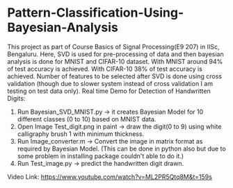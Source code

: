 # Pattern-Classification-Using-Bayesian-Analysis
This project as part of Course Basics of Signal Processing(E9 207) in IISc, Bengaluru. Here, SVD is used for pre-processing of data and then bayesian analysis is done for MNIST and CIFAR-10 dataset. With MNIST around 94% of test accuracy is achieved. With CIFAR-10 38% of test accuracy is achieved. Number of features to be selected after SVD is done using cross validation (though due to slower system instead of cross validation I am testing on test data only).
Real time Demo for Detection of Handwritten Digits: 
1. Run Bayesian_SVD_MNIST.py -> it creates Bayesian Model for 10 different classes (0 to 10) based on MNIST data.
2. Open Image Test_digit.png in paint -> draw the digit(0 to 9) using white calligraphy brush 1 with minimum thickness.
3. Run Image_converter.m -> Convert the image in matrix format as required by Bayesian Model. (This can be done in python also but due to some problem in installing package couldn't able to do it.)
4. Run Test_image.py -> predict the handwritten digit drawn.

Video Link: https://www.youtube.com/watch?v=ML2PR5Qtq8M&t=159s
